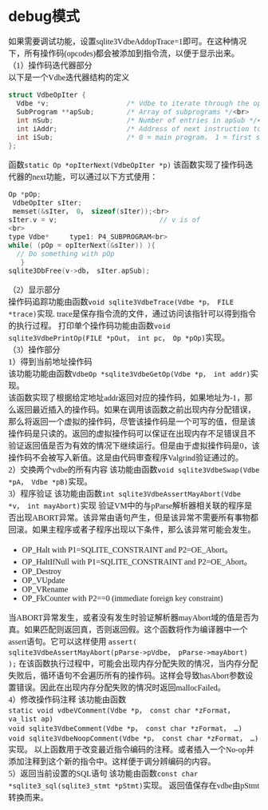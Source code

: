 # debug模式
<font face="微软雅黑" size="3px">

如果需要调试功能，设置sqlite3VdbeAddopTrace=1即可。在这种情况下，所有操作码(opcodes)都会被添加到指令流，以便于显示出来。  
（1）操作码迭代器部分  
以下是一个Vdbe迭代器结构的定义  
```c
struct VdbeOpIter {
  Vdbe *v;                   /* Vdbe to iterate through the opcodes of */<br>
  SubProgram **apSub;        /* Array of subprograms */<br>
  int nSub;                  /* Number of entries in apSub */<br>
  int iAddr;                 /* Address of next instruction to return */<br>
  int iSub;                  /* 0 = main program， 1 = first sub-program etc。 */
};
```
函数`static Op *opIterNext(VdbeOpIter *p)`
该函数实现了操作码迭代器的next功能，可以通过以下方式使用：
```c
Op *pOp;
 VdbeOpIter sIter;
 memset(&sIter， 0， sizeof(sIter));<br>
sIter.v = v;                         // v is of
<br>
type Vdbe*     type1: P4_SUBPROGRAM<br>
while( (pOp = opIterNext(&sIter)) ){
  // Do something with pOp
   }
sqlite3DbFree(v->db， sIter.apSub);
```
（2）显示部分  
操作码追踪功能由函数`void sqlite3VdbeTrace(Vdbe *p， FILE *trace)`实现.
trace是保存指令流的文件，通过访问该指针可以得到指令的执行过程。
打印单个操作码功能由函数`void sqlite3VdbePrintOp(FILE *pOut， int pc， Op *pOp)`实现。  
（3）操作部分  
1）得到当前地址操作码  
该功能功能由函数`VdbeOp *sqlite3VdbeGetOp(Vdbe *p， int addr)`实现。  
该函数实现了根据给定地址addr返回对应的操作码，如果地址为-1，那么返回最近插入的操作码。如果在调用该函数之前出现内存分配错误，那么将返回一个虚拟的操作码，尽管该操作码是一个可写的值，但是该操作码是只读的。返回的虚拟操作码可以保证在出现内存不足错误且不验证返回值是否为有效的情况下继续运行。但是由于虚拟操作码是0，该操作码不会被写入新值。这是由代码审查程序Valgrind验证通过的。  
2）交换两个vdbe的所有内容
该功能由函数`void sqlite3VdbeSwap(Vdbe *pA， Vdbe *pB)`实现。  
3）程序验证
该功能由函数`int sqlite3VdbeAssertMayAbort(Vdbe *v， int mayAbort)`实现
验证VM中的与pParse解析器相关联的程序是否出现ABORT异常。该异常由语句产生，但是该异常不需要所有事物都回滚。如果主程序或者子程序出现以下条件，那么该异常可能会发生。
* OP_Halt with P1=SQLITE_CONSTRAINT and P2=OE_Abort。
* OP_HaltIfNull with P1=SQLITE_CONSTRAINT and P2=OE_Abort。
* OP_Destroy
* OP_VUpdate
* OP_VRename
* OP_FkCounter with P2==0 (immediate foreign key constraint)

当ABORT异常发生，或者没有发生时验证解析器mayAbort域的值是否为真。如果匹配则返回真，否则返回假。这个函数将作为编译器中一个assert语句。它可以这样使用
`assert( sqlite3VdbeAssertMayAbort(pParse->pVdbe， pParse->mayAbort) );`
在该函数执行过程中，可能会出现内存分配失败的情况，当内存分配失败后，循环语句不会遍历所有的操作码。这样会导致hasAbort参数设置错误。因此在出现内存分配失败的情况时返回mallocFailed。  
4）修改操作码注释
该功能由函数  
`static void vdbeVComment(Vdbe *p， const char *zFormat， va_list ap)`  
`void sqlite3VdbeComment(Vdbe *p， const char *zFormat， …)`  
`void sqlite3VdbeNoopComment(Vdbe *p， const char *zFormat， …)`  
实现。
以上函数用于改变最近指令编码的注释。或者插入一个No-op并添加注释到这个新的指令中。这样便于调分辨编码的内容。  
5）返回当前设置的SQL语句
该功能由函数`const char *sqlite3_sql(sqlite3_stmt *pStmt)`实现。
返回值保存在vdbe由pStmt转换而来。
